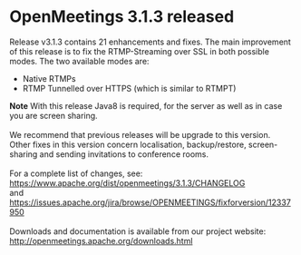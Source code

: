 <!--
Licensed under the Apache License, Version 2.0 (the "License") http://www.apache.org/licenses/LICENSE-2.0
-->
<!---
layout: post
title: OpenMeetings 3.1.3 released
date: '2016-10-03T07:23:16+00:00'
permalink: openmeetings_3_1_3_released
-->

# OpenMeetings 3.1.3 released

Release v3.1.3 contains 21 enhancements and fixes. The main improvement of this release is to fix the RTMP-Streaming over SSL in both possible modes. The two available modes are:
<ul>
  <li>Native RTMPs</li>
  <li>RTMP Tunnelled over HTTPS (which is similar to RTMPT)</li>
</ul>

<b>Note</b> With this release Java8 is required, for the server as well as in case you are screen sharing.<br/>
<br/>
We recommend that previous releases will be upgrade to this version.<br/>
Other fixes in this version concern localisation, backup/restore, screen-sharing and sending invitations to conference rooms.<br/>
<br/>
For a complete list of changes, see: <a href="https://www.apache.org/dist/openmeetings/3.1.3/CHANGELOG" target="_BLANK">https://www.apache.org/dist/openmeetings/3.1.3/CHANGELOG</a><br/>
and <a href="https://issues.apache.org/jira/browse/OPENMEETINGS/fixforversion/12337950" target="_BLANK">https://issues.apache.org/jira/browse/OPENMEETINGS/fixforversion/12337950</a><br/>
<br/>
Downloads and documentation is available from our project website: <br/>
<a href="http://openmeetings.apache.org/downloads.html" target="_BLANK">http://openmeetings.apache.org/downloads.html</a>
